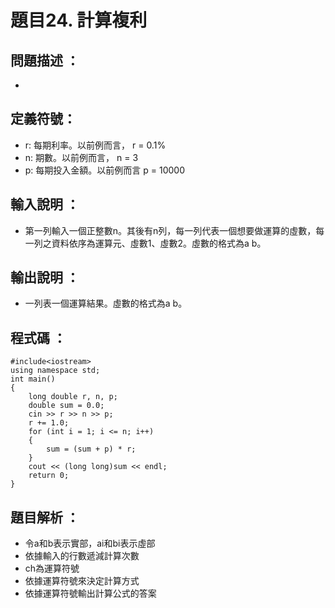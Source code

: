 # 題目24. 計算複利

## 問題描述 ：
*
## 定義符號：

* r: 每期利率。以前例而言， r = 0.1%
* n: 期數。以前例而言， n = 3
* p: 每期投入金額。以前例而言 p = 10000

## 輸入說明 ：

* 第一列輸入一個正整數n。其後有n列，每一列代表一個想要做運算的虛數，每一列之資料依序為運算元、虛數1、虛數2。虛數的格式為a b。

## 輸出說明 ：

* 一列表一個運算結果。虛數的格式為a b。

## 程式碼 ：

    #include<iostream>    
    using namespace std;   
    int main()  
    {  
        long double r, n, p;  
        double sum = 0.0;
        cin >> r >> n >> p;  
        r += 1.0;  
        for (int i = 1; i <= n; i++) 
        {  
            sum = (sum + p) * r;  
        }  
        cout << (long long)sum << endl;    
        return 0;  
    }  
## 題目解析 ：

*  令a和b表示實部，ai和bi表示虛部
*  依據輸入的行數遞減計算次數
*  ch為運算符號 
*  依據運算符號來決定計算方式 
*  依據運算符號輸出計算公式的答案 
